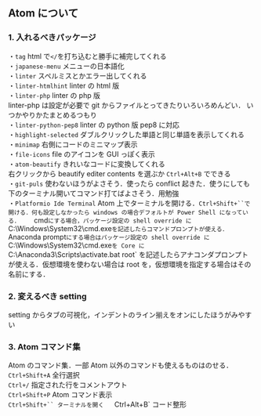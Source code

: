 ## Atom について

### 1. 入れるべきパッケージ
・`tag` html で``</``を打ち込むと勝手に補完してくれる  
・`japanese-menu` メニューの日本語化  
・`linter` スペルミスとかエラー出してくれる  
・`linter-htmlhint`  linter の html 版  
・`linter-php` linter の php 版   
linter-php は設定が必要で git からファイルとってきたりいろいろめんどい．
いつかやりかたまとめるつもり  
・`linter-python-pep8` linter の python 版 pep8 に対応  
・`highlight-selected` ダブルクリックした単語と同じ単語を表示してくれる  
・`minimap` 右側にコードのミニマップ表示  
・`file-icons` file のアイコンを GUI っぽく表示   
・`atom-beautify` きれいなコードに変換してくれる   
右クリックから beautify editer contents を選ぶか `Ctrl+Alt+B` でできる  
・`git-puls`  使わないほうがよさそう．使ったら conflict 起きた．使うにしても下のターミナル開いてコマンド打てばよさそう．用勉強  
・`Platformio Ide Terminal`  Atom 上でターミナルを開ける．`Ctrl+Shift+``で開ける．何も設定しなかったら windows の場合デフォルトが Power Shell になっている．   
`cmd` にする場合，パッケージ設定の shell override に `C:\Windows\System32\cmd.exe` を記述したらコマンドプロンプトが使える．  
`Anaconda prompt` にする場合はパッケージ設定の shell override に `C:\Windows\System32\cmd.exe` を Core に `C:\Anaconda3\Scripts\activate.bat root` を記述したらアナコンダプロンプトが使える．仮想環境を使わない場合は root を，仮想環境を指定する場合はその名前にする．


### 2. 変えるべき setting   
setting からタブの可視化，インデントのライン揃えをオンにしたほうがみやすい

### 3. Atom コマンド集
Atom のコマンド集．一部 Atom 以外のコマンドも使えるものはのせる．  
`Ctrl+Shift+A` 全行選択  
`Ctrl+/` 指定された行をコメントアウト  
`Ctrl+Shift+P` Atom コマンド表示  
`Ctrl+Shift+`` ターミナルを開く  
`Ctrl+Alt+B` コード整形    
